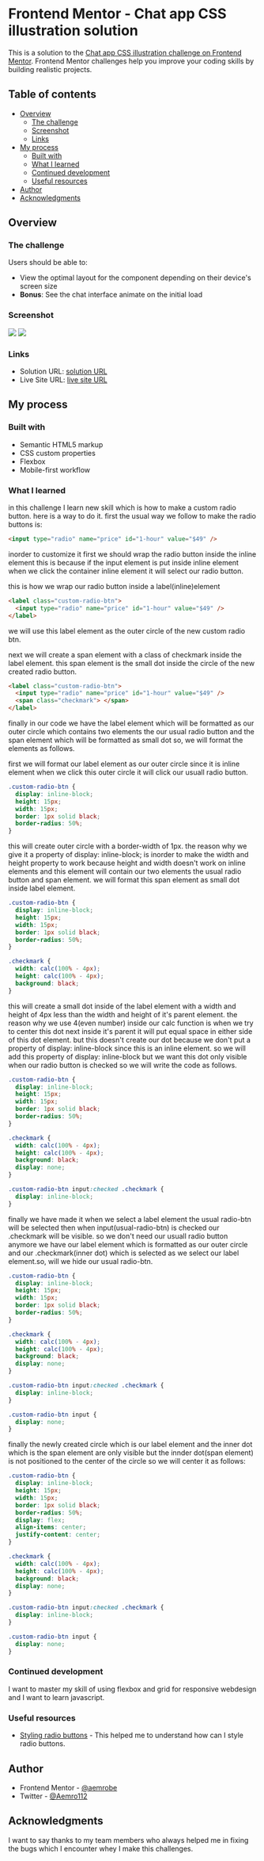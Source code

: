 # Frontend Mentor - Chat app CSS illustration solution

This is a solution to the [Chat app CSS illustration challenge on Frontend Mentor](https://www.frontendmentor.io/challenges/chat-app-css-illustration-O5auMkFqY). Frontend Mentor challenges help you improve your coding skills by building realistic projects.

## Table of contents

- [Overview](#overview)
  - [The challenge](#the-challenge)
  - [Screenshot](#screenshot)
  - [Links](#links)
- [My process](#my-process)
  - [Built with](#built-with)
  - [What I learned](#what-i-learned)
  - [Continued development](#continued-development)
  - [Useful resources](#useful-resources)
- [Author](#author)
- [Acknowledgments](#acknowledgments)

## Overview

### The challenge

Users should be able to:

- View the optimal layout for the component depending on their device's screen size
- **Bonus**: See the chat interface animate on the initial load

### Screenshot

![](./my-solution/my%20solution%20desktop%20view.png)
![](./my-solution/my%20solution%20mobile%20view.png)

### Links
- Solution URL: [solution URL](https://your-solution-url.com)
- Live Site URL: [ live site URL](https://aemrobe.github.io/chat-app-css-illustration-challenge/)

## My process

### Built with

- Semantic HTML5 markup
- CSS custom properties
- Flexbox
- Mobile-first workflow

### What I learned

in this challenge I learn new skill which is how to make a custom radio button. here is a way to do it.
first the usual way we follow to make the radio buttons is:

```html
<input type="radio" name="price" id="1-hour" value="$49" />
```

inorder to customize it first we should wrap the radio button inside the inline element this is because if the input element is put inside inline element when we click the container inline element it will select our radio button.

this is how we wrap our radio button inside a label(inline)element

```html
<label class="custom-radio-btn">
  <input type="radio" name="price" id="1-hour" value="$49" />
</label>
```

we will use this label element as the outer circle of the new custom radio btn.

next we will create a span element with a class of checkmark inside the label element. this span element is the small dot inside the circle of the new created radio button.

```html
<label class="custom-radio-btn">
  <input type="radio" name="price" id="1-hour" value="$49" />
  <span class="checkmark"> </span>
</label>
```

finally in our code we have the label element which will be formatted as our outer circle which contains two elements the our usual radio button and the span element which will be formatted as small dot so, we will format the elements as follows.

first we will format our label element as our outer circle since it is inline element when we click this outer circle it will click our usuall radio button.

```css
.custom-radio-btn {
  display: inline-block;
  height: 15px;
  width: 15px;
  border: 1px solid black;
  border-radius: 50%;
}
```

this will create outer circle with a border-width of 1px. the reason why we give it a property of display: inline-block; is inorder to make the width and height property to work because height and width doesn't work on inline elements and this element will contain our two elements the usual radio button and span element.
we will format this span element as small dot inside label element.

```css
.custom-radio-btn {
  display: inline-block;
  height: 15px;
  width: 15px;
  border: 1px solid black;
  border-radius: 50%;
}

.checkmark {
  width: calc(100% - 4px);
  height: calc(100% - 4px);
  background: black;
}
```

this will create a small dot inside of the label element with a width and height of 4px less than the width and height of it's parent element. the reason why we use 4(even number) inside our calc function is when we try to center this dot next inside it's parent it will put equal space in either side of this dot element. but this doesn't create our dot because we don't put a property of display: inline-block since this is an inline element. so we will add this property of display: inline-block but we want this dot only visible when our radio button is checked so we will write the code as follows.

```css
.custom-radio-btn {
  display: inline-block;
  height: 15px;
  width: 15px;
  border: 1px solid black;
  border-radius: 50%;
}

.checkmark {
  width: calc(100% - 4px);
  height: calc(100% - 4px);
  background: black;
  display: none;
}

.custom-radio-btn input:checked .checkmark {
  display: inline-block;
}
```

finally we have made it when we select a label element the usual radio-btn will be selected then when input(usual-radio-btn) is checked our .checkmark will be visible. so we don't need our usuall radio button anymore we have our label element which is formatted as our outer circle and our .checkmark(inner dot) which is selected as we select our label element.so, will we hide our usual radio-btn.

```css
.custom-radio-btn {
  display: inline-block;
  height: 15px;
  width: 15px;
  border: 1px solid black;
  border-radius: 50%;
}

.checkmark {
  width: calc(100% - 4px);
  height: calc(100% - 4px);
  background: black;
  display: none;
}

.custom-radio-btn input:checked .checkmark {
  display: inline-block;
}

.custom-radio-btn input {
  display: none;
}
```

finally the newly created circle which is our label element and the inner dot which is the span element are only visible but the innder dot(span element) is not positioned to the center of the circle so we will center it as follows:

```css
.custom-radio-btn {
  display: inline-block;
  height: 15px;
  width: 15px;
  border: 1px solid black;
  border-radius: 50%;
  display: flex;
  align-items: center;
  justify-content: center;
}

.checkmark {
  width: calc(100% - 4px);
  height: calc(100% - 4px);
  background: black;
  display: none;
}

.custom-radio-btn input:checked .checkmark {
  display: inline-block;
}

.custom-radio-btn input {
  display: none;
}
```

### Continued development

I want to master my skill of using flexbox and grid for responsive webdesign and I want to learn javascript.

### Useful resources

- [Styling radio buttons](https://youtu.be/MZq5zFSpUlo) - This helped me to understand how can I style radio buttons.

## Author

- Frontend Mentor - [@aemrobe](https://www.frontendmentor.io/profile/aemrobe)
- Twitter - [@Aemro112](https://www.twitter.com/Aemro112)

## Acknowledgments

I want to say thanks to my team members who always helped me in fixing the bugs which I encounter whey I make this challenges.
